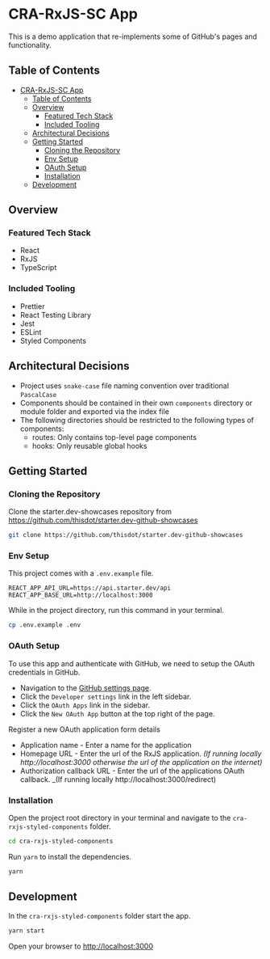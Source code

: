 # CRA-RxJS-SC App

This is a demo application that re-implements some of GitHub's pages and functionality.

## Table of Contents

- [CRA-RxJS-SC App](#cra-rxjs-sc-app)
  - [Table of Contents](#table-of-contents)
  - [Overview](#overview)
    - [Featured Tech Stack](#featured-tech-stack)
    - [Included Tooling](#included-tooling)
  - [Architectural Decisions](#architectural-decisions)
  - [Getting Started](#getting-started)
    - [Cloning the Repository](#cloning-the-repository)
    - [Env Setup](#env-setup)
    - [OAuth Setup](#oauth-setup)
    - [Installation](#installation)
  - [Development](#development)

## Overview

### Featured Tech Stack

- React
- RxJS
- TypeScript

### Included Tooling

- Prettier
- React Testing Library
- Jest
- ESLint
- Styled Components

## Architectural Decisions

- Project uses `snake-case` file naming convention over traditional `PascalCase`
- Components should be contained in their own `components` directory or module folder and exported via the index file
- The following directories should be restricted to the following types of components:
  - routes: Only contains top-level page components
  - hooks: Only reusable global hooks

## Getting Started

### Cloning the Repository

Clone the starter.dev-showcases repository from https://github.com/thisdot/starter.dev-github-showcases

```bash
git clone https://github.com/thisdot/starter.dev-github-showcases
```

### Env Setup

This project comes with a `.env.example` file.

```
REACT_APP_API_URL=https://api.starter.dev/api
REACT_APP_BASE_URL=http://localhost:3000
```

While in the project directory, run this command in your terminal.

```bash
cp .env.example .env
```

### OAuth Setup

To use this app and authenticate with GitHub, we need to setup the OAuth credentials in GitHub.

- Navigation to the [GitHub settings page](https://github.com/settings/profile).
- Click the `Developer settings` link in the left sidebar.
- Click the `OAuth Apps` link in the sidebar.
- Click the `New OAuth App` button at the top right of the page.

Register a new OAuth application form details

- Application name - Enter a name for the application
- Homepage URL - Enter the url of the RxJS application. _(If running locally http://localhost:3000 otherwise the url of the application on the internet)_
- Authorization callback URL - Enter the url of the applications OAuth callback. \_(If running locally http://localhost:3000/redirect)

### Installation

Open the project root directory in your terminal and navigate to the `cra-rxjs-styled-components` folder.

```bash
cd cra-rxjs-styled-components
```

Run `yarn` to install the dependencies.

```bash
yarn
```

## Development

In the `cra-rxjs-styled-components` folder start the app.

```bash
yarn start
```

Open your browser to [http://localhost:3000](http://localhost:3000)
